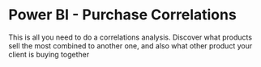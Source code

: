 # Power BI - Purchase Correlations
This is all you need to do a correlations analysis. Discover what products sell the most combined to another one, and also what other product your client is buying together
